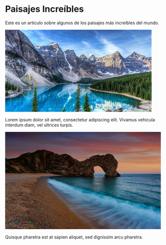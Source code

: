 # Paisajes Increíbles

Este es un artículo sobre algunos de los paisajes más increíbles del mundo.

![Paisaje 1](images/example1.jpg)

Lorem ipsum dolor sit amet, consectetur adipiscing elit. Vivamus vehicula interdum diam, vel ultrices turpis.

![Paisaje 2](images/example2.jpg)

Quisque pharetra est at sapien aliquet, sed dignissim arcu pharetra.
